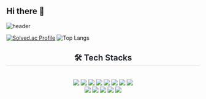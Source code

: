 ## Hi there 👋
![header](https://capsule-render.vercel.app/api?type=Venom&color=auto&height=200&animation=fadeIn&section=header&text=Kim%20Seung%20Yong&fontSize=90)

[![Solved.ac Profile](http://mazassumnida.wtf/api/v2/generate_badge?boj=gkstjeo17)](https://solved.ac/gkstjeo17/) ![Top Langs](https://github-readme-stats.vercel.app/api/top-langs/?username=kimsy98&langs_count=3)

<!--![Readme Card](https://github-readme-stats.vercel.app/api/pin/?username=kimsy98&repo=enjoytrip_develop)
![Readme Card](https://github-readme-stats.vercel.app/api/pin/?username=kimsy98&repo=R3Auction)

![Readme Card](https://github-readme-stats.vercel.app/api/pin/?username=kimsy98&repo=SAPIER)
![Readme Card](https://github-readme-stats.vercel.app/api/pin/?username=kimsy98&repo=newsum)

![Readme Card](https://github-readme-stats.vercel.app/api/pin/?username=kimsy98&repo=moving248)
-->

<div align= "center">
    <h2 style="border-bottom: 1px solid #d8dee4; color: #282d33;"> 🛠️ Tech Stacks </h2> <br> 
    <div style="margin: 0 auto; text-align: center;" align= "center"> 
          <img src="https://img.shields.io/badge/Java-007396?style=for-the-badge&logo=Java&logoColor=white">
          <img src="https://img.shields.io/badge/springboot-6DB33F?style=for-the-badge&logo=springboot&logoColor=white">
          <img src="https://img.shields.io/badge/springsecurity-6DB33F?style=for-the-badge&logo=springsecurity&logoColor=white">
          <img src="https://img.shields.io/badge/MySQL-4479A1?style=for-the-badge&logo=MySQL&logoColor=white">
          <img src="https://img.shields.io/badge/redis-FF4438?style=for-the-badge&logo=redis&logoColor=white">
          <img src="https://img.shields.io/badge/MongoDB-47A248?style=for-the-badge&logo=MongoDB&logoColor=white">
          <img src="https://img.shields.io/badge/Firebase-FFCA28?style=for-the-badge&logo=Firebase&logoColor=white">
          <img src="https://img.shields.io/badge/Docker-2496ED?style=for-the-badge&logo=Docker&logoColor=white">
          <br/><img src="https://img.shields.io/badge/Jenkins-D24939?style=for-the-badge&logo=Jenkins&logoColor=white">
          <img src="https://img.shields.io/badge/nginx-009639?style=for-the-badge&logo=nginx&logoColor=white">
          <img src="https://img.shields.io/badge/amazonec2-FF9900?style=for-the-badge&logo=amazonec2&logoColor=white">
          <img src="https://img.shields.io/badge/amazons3-569A31?style=for-the-badge&logo=amazons3&logoColor=white">
          <img src="https://img.shields.io/badge/Vue.js-4FC08D?style=for-the-badge&logo=Vue.js&logoColor=white">
          <!--<br/><img src="https://img.shields.io/badge/Elasticsearch-005571?style=for-the-badge&logo=Elasticsearch&logoColor=white">-->
          <!--<br/><img src="https://img.shields.io/badge/apachekafka-231F20?style=for-the-badge&logo=apachekafka&logoColor=white">-->
      



<!--
**kimsy98/kimsy98** is a ✨ _special_ ✨ repository because its `README.md` (this file) appears on your GitHub profile.

Here are some ideas to get you started:

- 🔭 I’m currently working on ...
- 🌱 I’m currently learning ...
- 👯 I’m looking to collaborate on ...
- 🤔 I’m looking for help with ...
- 💬 Ask me about ...
- 📫 How to reach me: ...
- 😄 Pronouns: ...
- ⚡ Fun fact: ...
-->
